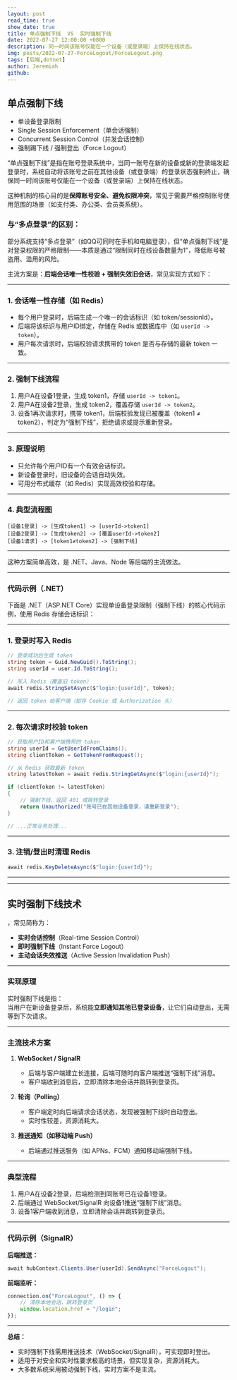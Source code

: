 ```yaml
---
layout: post
read_time: true
show_date: true
title: 单点强制下线  VS  实时强制下线
date: 2022-07-27 12:00:00 +0800
description: 同一时间该账号仅能在一个设备（或登录端）上保持在线状态。
img: posts/2022-07-27-ForceLogout/ForceLogout.png
tags: [后端,dotnet]
author: Jeremiah
github: 
---
```



## 单点强制下线

- 单设备登录限制
- Single Session Enforcement（单会话强制）
- Concurrent Session Control（并发会话控制）
- 强制踢下线 / 强制登出（Force Logout）


“单点强制下线”是指在账号登录系统中，当同一账号在新的设备或新的登录端发起登录时，系统自动将该账号之前在其他设备（或登录端）的登录状态强制终止，确保同一时间该账号仅能在一个设备（或登录端）上保持在线状态。

这种机制的核心目的是**保障账号安全、避免权限冲突**，常见于需要严格控制账号使用范围的场景（如支付类、办公类、会员类系统）。

### 与“多点登录”的区别：
部分系统支持“多点登录”（如QQ可同时在手机和电脑登录），但“单点强制下线”是对登录权限的严格限制——本质是通过“限制同时在线设备数量为1”，降低账号被盗用、滥用的风险。


主流方案是：**后端会话唯一性校验 + 强制失效旧会话**，常见实现方式如下：

---

### 1. 会话唯一性存储（如 Redis）

- 每个用户登录时，后端生成一个唯一的会话标识（如 token/sessionId）。
- 后端将该标识与用户ID绑定，存储在 Redis 或数据库中（如 `userId -> token`）。
- 用户每次请求时，后端校验请求携带的 token 是否与存储的最新 token 一致。

---

### 2. 强制下线流程

1. 用户A在设备1登录，生成 token1，存储 `userId -> token1`。
2. 用户A在设备2登录，生成 token2，覆盖存储 `userId -> token2`。
3. 设备1再次请求时，携带 token1，后端校验发现已被覆盖（token1 ≠ token2），判定为“强制下线”，拒绝请求或提示重新登录。

---

### 3. 原理说明

- 只允许每个用户ID有一个有效会话标识。
- 新设备登录时，旧设备的会话自动失效。
- 可用分布式缓存（如 Redis）实现高效校验和存储。

---

### 4. 典型流程图

```
[设备1登录] -> [生成token1] -> [userId->token1]
[设备2登录] -> [生成token2] -> [覆盖userId->token2]
[设备1请求] -> [token1≠token2] -> [强制下线]
```

---

这种方案简单高效，是 .NET、Java、Node 等后端的主流做法。  

---

### 代码示例（.NET）

下面是 .NET（ASP.NET Core）实现单设备登录限制（强制下线）的核心代码示例，使用 Redis 存储会话标识：

---

### 1. 登录时写入 Redis

```csharp
// 登录成功后生成 token
string token = Guid.NewGuid().ToString();
string userId = user.Id.ToString();

// 写入 Redis（覆盖旧 token）
await redis.StringSetAsync($"login:{userId}", token);

// 返回 token 给客户端（如存 Cookie 或 Authorization 头）
```

---

### 2. 每次请求时校验 token

```csharp
// 获取用户ID和客户端携带的 token
string userId = GetUserIdFromClaims();
string clientToken = GetTokenFromRequest();

// 从 Redis 获取最新 token
string latestToken = await redis.StringGetAsync($"login:{userId}");

if (clientToken != latestToken)
{
    // 强制下线，返回 401 或跳转登录
    return Unauthorized("账号已在其他设备登录，请重新登录");
}

// ...正常业务处理...
```

---

### 3. 注销/登出时清理 Redis

```csharp
await redis.KeyDeleteAsync($"login:{userId}");
```

---

---


## 实时强制下线技术

，常见简称为：

- **实时会话控制**（Real-time Session Control）
- **即时强制下线**（Instant Force Logout）
- **主动会话失效推送**（Active Session Invalidation Push）

---

### 实现原理

实时强制下线是指：  
当用户在新设备登录后，系统能**立即通知其他已登录设备**，让它们自动登出，无需等到下次请求。

---

### 主流技术方案

1. **WebSocket / SignalR**
   - 后端与客户端建立长连接，后端可随时向客户端推送“强制下线”消息。
   - 客户端收到消息后，立即清除本地会话并跳转到登录页。

2. **轮询（Polling）**
   - 客户端定时向后端请求会话状态，发现被强制下线时自动登出。
   - 实时性较差，资源消耗大。

3. **推送通知（如移动端 Push）**
   - 后端通过推送服务（如 APNs、FCM）通知移动端强制下线。

---

### 典型流程

1. 用户A在设备2登录，后端检测到同账号已在设备1登录。
2. 后端通过 WebSocket/SignalR 向设备1推送“强制下线”消息。
3. 设备1客户端收到消息，立即清除会话并跳转到登录页。

---

### 代码示例（SignalR）

**后端推送：**
```csharp
await hubContext.Clients.User(userId).SendAsync("ForceLogout");
```

**前端监听：**
```javascript
connection.on("ForceLogout", () => {
    // 清除本地会话，跳转登录页
    window.location.href = "/login";
});
```

---

**总结：**  
- 实时强制下线需用推送技术（WebSocket/SignalR），可实现即时登出。
- 适用于对安全和实时性要求极高的场景，但实现复杂，资源消耗大。  
- 大多数系统采用被动强制下线，实时方案不是主流。